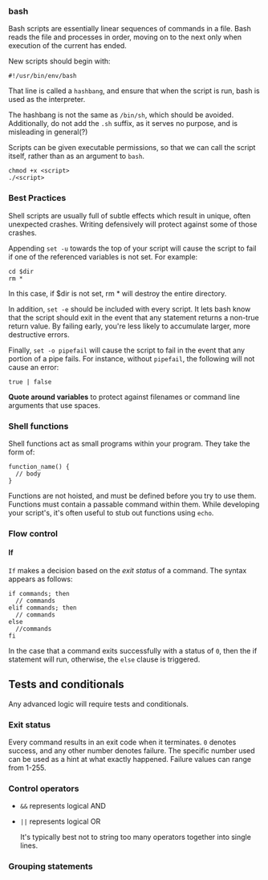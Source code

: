 ### bash

Bash scripts are essentially linear sequences of commands in a file. Bash reads the file and processes in order, moving on to the next only when execution of the current has ended.

New scripts should begin with:

    #!/usr/bin/env/bash
    
That line is called a `hashbang`, and ensure that when the script is run, bash is used as the interpreter.

The hashbang is not the same as `/bin/sh`, which should be avoided. Additionally, do not add the `.sh` suffix, as it serves no purpose, and is misleading in general(?)

Scripts can be given executable permissions, so that we can call the script itself, rather than as an argument to `bash`.

    chmod +x <script>
    ./<script>
    

### Best Practices

Shell scripts are usually full of subtle effects which result in unique, often unexpected crashes. Writing defensively will protect against some of those crashes.

Appending `set -u` towards the top of your script will cause the script to fail if one of the referenced variables is not set. For example:

    cd $dir
    rm *

In this case, if $dir is not set, rm * will destroy the entire directory.

In addition, `set -e` should be included with every script. It lets bash know that the script should exit in the event that any statement returns a non-true return value. By failing early, you're less likely to accumulate larger, more destructive errors.

Finally, `set -o pipefail` will cause the script to fail in the event that any portion of a pipe fails. For instance, without `pipefail`, the following will not cause an error:

    true | false

**Quote around variables** to protect against filenames or command line arguments that use spaces.

### Shell functions

Shell functions act as small programs within your program. They take the form of:

    function_name() {
      // body
    }

Functions are not hoisted, and must be defined before you try to use them. Functions must contain a passable command within them. While developing your script's, it's often useful to stub out functions using `echo`.

### Flow control

#### If

`If` makes a decision based on the *exit status* of a command. The syntax appears as follows:

    if commands; then
      // commands
    elif commands; then
      // commands
    else
      //commands
    fi

In the case that a command exits successfully with a status of `0`, then the if statement will run, otherwise, the `else` clause is triggered.

Tests and conditionals
----------------------

Any advanced logic will require tests and conditionals.


### Exit status

Every command results in an exit code when it terminates. `0` denotes success, and any other number denotes failure. The specific number used can be used as a hint at what exactly happened. Failure values can range from 1-255.

### Control operators

- `&&` represents logical AND
- `||` represents logical OR

    It's typically best not to string too many operators together into single lines.

### Grouping statements


